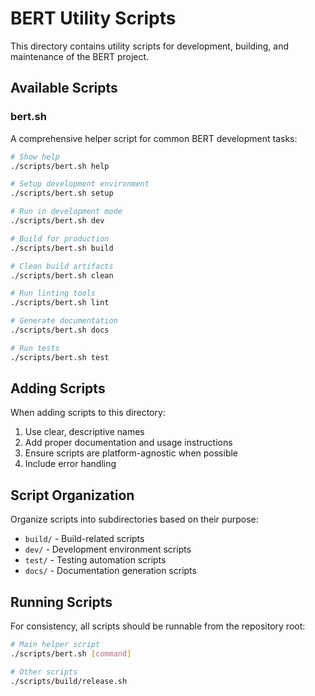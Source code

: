 # BERT Utility Scripts

This directory contains utility scripts for development, building, and maintenance of the BERT project.

## Available Scripts

### bert.sh

A comprehensive helper script for common BERT development tasks:

```bash
# Show help
./scripts/bert.sh help

# Setup development environment
./scripts/bert.sh setup

# Run in development mode
./scripts/bert.sh dev

# Build for production
./scripts/bert.sh build

# Clean build artifacts
./scripts/bert.sh clean

# Run linting tools
./scripts/bert.sh lint

# Generate documentation
./scripts/bert.sh docs

# Run tests
./scripts/bert.sh test
```

## Adding Scripts

When adding scripts to this directory:

1. Use clear, descriptive names
2. Add proper documentation and usage instructions
3. Ensure scripts are platform-agnostic when possible
4. Include error handling

## Script Organization

Organize scripts into subdirectories based on their purpose:

- `build/` - Build-related scripts
- `dev/` - Development environment scripts
- `test/` - Testing automation scripts
- `docs/` - Documentation generation scripts

## Running Scripts

For consistency, all scripts should be runnable from the repository root:

```bash
# Main helper script
./scripts/bert.sh [command]

# Other scripts
./scripts/build/release.sh
```